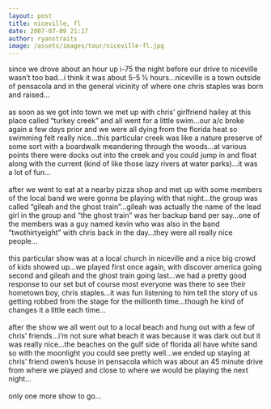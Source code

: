 ```yaml
---
layout: post
title: niceville, fl
date: 2007-07-09 21:17
author: ryanstraits
image: /assets/images/tour/niceville-fl.jpg
---
```

since we drove about an hour up i-75 the night before our drive to niceville wasn’t too bad…i think it was about 5-5 ½ hours…niceville is a town outside of pensacola and in the general vicinity of where one chris staples was born and raised…<br /><br />as soon as we got into town we met up with chris’ girlfriend hailey at this place called “turkey creek” and all went for a little swim…our a/c broke again a few days prior and we were all dying from the florida heat so swimming felt really nice…this particular creek was like a nature preserve of some sort with a boardwalk meandering through the woods…at various points there were docks out into the creek and you could jump in and float along with the current (kind of like those lazy rivers at water parks)…it was a lot of fun…<br /><br />after we went to eat at a nearby pizza shop and met up with some members of the local band we were gonna be playing with that night…the group was called “gileah and the ghost train”…gileah was actually the name of the lead girl in the group and “the ghost train” was her backup band per say…one of the members was a guy named kevin who was also in the band “twothirtyeight” with chris back in the day…they were all really nice people…<br /><br />this particular show was at a local church in niceville and a nice big crowd of kids showed up…we played first once again, with discover america going second and gileah and the ghost train going last…we had a pretty good response to our set but of course most everyone was there to see their hometown boy, chris staples…it was fun listening to him tell the story of us getting robbed from the stage for the millionth time…though he kind of changes it a little each time…<br /><br />after the show we all went out to a local beach and hung out with a few of chris’ friends…i’m not sure what beach it was because it was dark out but it was really nice…the beaches on the gulf side of florida all have white sand so with the moonlight you could see pretty well…we ended up staying at chris’ friend owen’s house in pensacola which was about an 45 minute drive from where we played and close to where we would be playing the next night…<br /><br />only one more show to go…
